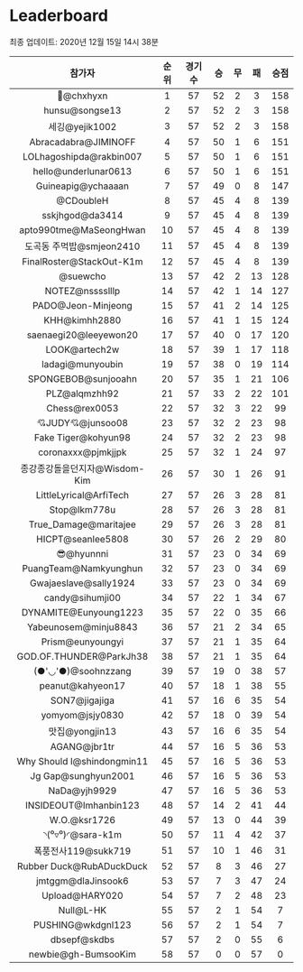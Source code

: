 # Leaderboard
최종 업데이트: 2020년 12월 15일 14시 38분




| 참가자 | 순위 | 경기수 | 승 | 무 | 패 | 승점 |
|:---:|:---:|:---:|:---:|:---:|:---:|:---:|
| 👑@chxhyxn | 1 | 57 | 52 | 2 | 3 | 158 |
| hunsu@songse13 | 2 | 57 | 52 | 2 | 3 | 158 |
| 세깅@yejik1002 | 3 | 57 | 52 | 2 | 3 | 158 |
| Abracadabra@JIMINOFF | 4 | 57 | 50 | 1 | 6 | 151 |
| LOLhagoshipda@rakbin007 | 5 | 57 | 50 | 1 | 6 | 151 |
| hello@underlunar0613 | 6 | 57 | 50 | 1 | 6 | 151 |
| Guineapig@ychaaaan | 7 | 57 | 49 | 0 | 8 | 147 |
| @CDoubleH | 8 | 57 | 45 | 4 | 8 | 139 |
| sskjhgod@da3414 | 9 | 57 | 45 | 4 | 8 | 139 |
| apto990tme@MaSeongHwan | 10 | 57 | 45 | 4 | 8 | 139 |
| 도곡동 주먹밥@smjeon2410 | 11 | 57 | 45 | 4 | 8 | 139 |
| FinalRoster@StackOut-K1m | 12 | 57 | 45 | 4 | 8 | 139 |
| @suewcho | 13 | 57 | 42 | 2 | 13 | 128 |
| NOTEZ@nsssslllp | 14 | 57 | 42 | 1 | 14 | 127 |
| PADO@Jeon-Minjeong | 15 | 57 | 41 | 2 | 14 | 125 |
| KHH@kimhh2880 | 16 | 57 | 41 | 1 | 15 | 124 |
| saenaegi20@leeyewon20 | 17 | 57 | 40 | 0 | 17 | 120 |
| LOOK@artech2w | 18 | 57 | 39 | 1 | 17 | 118 |
| ladagi@munyoubin | 19 | 57 | 38 | 0 | 19 | 114 |
| SPONGEBOB@sunjooahn | 20 | 57 | 35 | 1 | 21 | 106 |
| PLZ@alqmzhh92 | 21 | 57 | 33 | 2 | 22 | 101 |
| Chess@rex0053 | 22 | 57 | 32 | 3 | 22 | 99 |
| 💘JUDY💘@junsoo08 | 23 | 57 | 32 | 2 | 23 | 98 |
| Fake Tiger@kohyun98 | 24 | 57 | 32 | 2 | 23 | 98 |
| coronaxxx@pjmkjjpk | 25 | 57 | 32 | 1 | 24 | 97 |
| 종강종강돌을던지자@Wisdom-Kim | 26 | 57 | 30 | 1 | 26 | 91 |
| LittleLyrical@ArfiTech | 27 | 57 | 26 | 3 | 28 | 81 |
| Stop@lkm778u | 28 | 57 | 26 | 3 | 28 | 81 |
| True_Damage@maritajee | 29 | 57 | 26 | 3 | 28 | 81 |
| HICPT@seanlee5808 | 30 | 57 | 26 | 2 | 29 | 80 |
| 😎@hyunnni | 31 | 57 | 23 | 0 | 34 | 69 |
| PuangTeam@Namkyunghun | 32 | 57 | 23 | 0 | 34 | 69 |
| Gwajaeslave@sally1924 | 33 | 57 | 23 | 0 | 34 | 69 |
| candy@sihumji00 | 34 | 57 | 22 | 1 | 34 | 67 |
| DYNAMITE@Eunyoung1223 | 35 | 57 | 22 | 0 | 35 | 66 |
| Yabeunosem@minju8843 | 36 | 57 | 21 | 2 | 34 | 65 |
| Prism@eunyoungyi | 37 | 57 | 21 | 1 | 35 | 64 |
| GOD.OF.THUNDER@ParkJh38 | 38 | 57 | 21 | 1 | 35 | 64 |
| (●'◡'●)@soohnzzang | 39 | 57 | 19 | 0 | 38 | 57 |
| peanut@kahyeon17 | 40 | 57 | 18 | 1 | 38 | 55 |
| SON7@jigajiga | 41 | 57 | 16 | 6 | 35 | 54 |
| yomyom@jsjy0830 | 42 | 57 | 18 | 0 | 39 | 54 |
| 맛집@yongjin13 | 43 | 57 | 16 | 6 | 35 | 54 |
| AGANG@jbr1tr | 44 | 57 | 16 | 5 | 36 | 53 |
| Why Should I@shindongmin11 | 45 | 57 | 16 | 5 | 36 | 53 |
| Jg Gap@sunghyun2001 | 46 | 57 | 16 | 5 | 36 | 53 |
| NaDa@yjh9929 | 47 | 57 | 16 | 5 | 36 | 53 |
| INSIDEOUT@Imhanbin123 | 48 | 57 | 14 | 2 | 41 | 44 |
| W.O.@ksr1726 | 49 | 57 | 13 | 0 | 44 | 39 |
| ◝(⁰▿⁰)◜@sara-k1m | 50 | 57 | 11 | 4 | 42 | 37 |
| 폭풍전사119@sukk719 | 51 | 57 | 10 | 1 | 46 | 31 |
| Rubber Duck@RubADuckDuck | 52 | 57 | 8 | 3 | 46 | 27 |
| jmtggm@dlaJinsook6 | 53 | 57 | 7 | 3 | 47 | 24 |
| Upload@HARY020 | 54 | 57 | 7 | 2 | 48 | 23 |
| Null@L-HK | 55 | 57 | 2 | 1 | 54 | 7 |
| PUSHING@wkdgnl123 | 56 | 57 | 2 | 1 | 54 | 7 |
| dbsepf@skdbs | 57 | 57 | 2 | 0 | 55 | 6 |
| newbie@gh-BumsooKim | 58 | 57 | 0 | 0 | 57 | 0 |